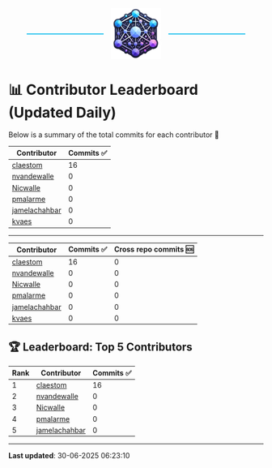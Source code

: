 <p align="center">
  <span style="display: inline-block; width: 30%; border-top: 2px solid #1bbfed; vertical-align: middle;"></span>
  <img src="../logo/belengexplogo.png" alt="Innersource Logo" style="width:20%; vertical-align: middle; margin: 0 10px;" />
  <span style="display: inline-block; width: 30%; border-top: 2px solid #1bbfed; vertical-align: middle;"></span>
</p> 

# 📊 Contributor Leaderboard (Updated Daily)

Below is a summary of the total commits for each contributor 🚀

| Contributor  | Commits ✅ | 
|-------------| --------|
| [claestom](https://github.com/claestom) | 16 | 
| [nvandewalle](https://github.com/nvandewalle) | 0 | 
| [Nicwalle](https://github.com/Nicwalle) | 0 | 
| [pmalarme](https://github.com/pmalarme) | 0 | 
| [jamelachahbar](https://github.com/jamelachahbar) | 0 | 
| [kvaes](https://github.com/kvaes) | 0 | 

----

| Contributor  | Commits ✅ | Cross  repo commits 🆘 |
|-------------| --------| --------|
| [claestom](https://github.com/claestom) | 16 | 0 | 
| [nvandewalle](https://github.com/nvandewalle) | 0 | 0 | 
| [Nicwalle](https://github.com/Nicwalle) | 0 | 0 | 
| [pmalarme](https://github.com/pmalarme) | 0 | 0 | 
| [jamelachahbar](https://github.com/jamelachahbar) | 0 | 0 | 
| [kvaes](https://github.com/kvaes) | 0 | 0 | 

## 🏆 Leaderboard: Top 5 Contributors 

| Rank | Contributor | Commits ✅ |
|------|-------------|---------|
| 1 | [claestom](https://github.com/claestom) | 16 |
| 2 | [nvandewalle](https://github.com/nvandewalle) | 0 |
| 3 | [Nicwalle](https://github.com/Nicwalle) | 0 |
| 4 | [pmalarme](https://github.com/pmalarme) | 0 |
| 5 | [jamelachahbar](https://github.com/jamelachahbar) | 0 |

----

**Last updated**: 30-06-2025 06:23:10